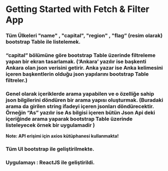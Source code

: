 # Getting Started with Fetch & Filter App


### Tüm Ülkeleri  "name" ,  "capital",   "region" , "flag” (resim olarak)  bootstrap Table ile listelemek.

### “capital” bölümüne göre bootstrap Table üzerinde filtreleme yapan bir ekran tasarlamak. (‘Ankara’ yazılır ise başkenti Ankara olan json verisini getirir. Anka yazar ise Anka kelimesini içeren başkentlerin olduğu json yapılarını bootstrap Table filtreler.)

### Genel olarak içeriklerde arama yapabilen ve o özelliğe sahip json bilgilerini döndüren bir arama yapısı oluşturmak. (Buradaki arama da girilen string ifadeyi içeren jsonları döndürecektir. Örneğin  “As” yazılır ise As bilgisi içeren bütün Json Api deki içeriğinde arama yaparak bootstrap Table üzerinde listeleyecek örnek bir uygulamadir )

**Note:  API erişimi için axios kütüphanesi kullanmakta!**


###  Tüm UI  bootstrap  ile geliştirilmekte.


### Uygulamayı : ReactJS ile geliştirildi.
